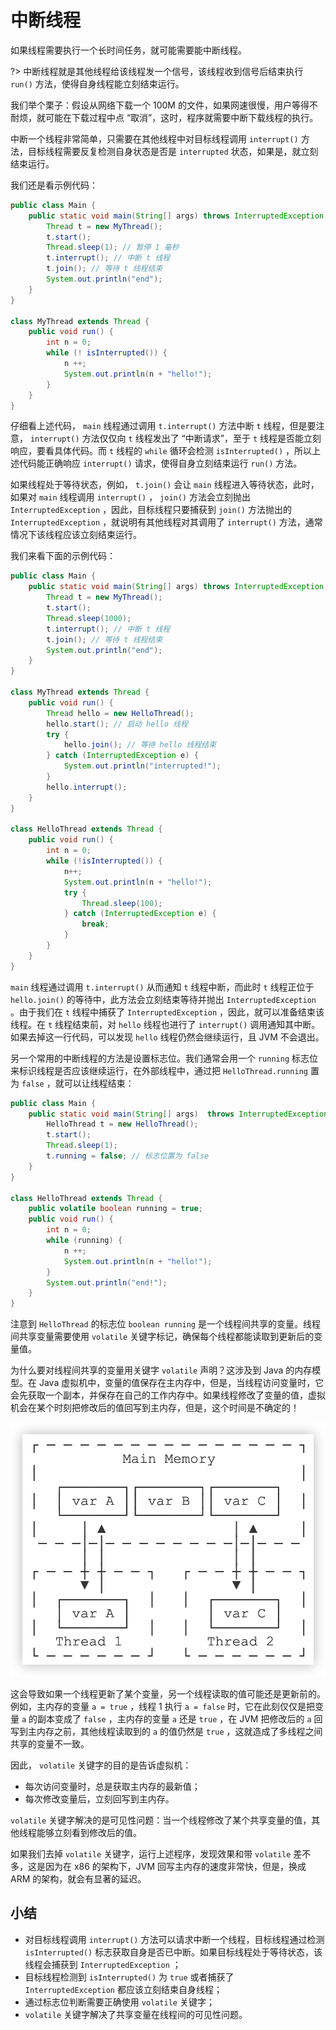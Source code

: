 # **中断线程**

如果线程需要执行一个长时间任务，就可能需要能中断线程。

?> 中断线程就是其他线程给该线程发一个信号，该线程收到信号后结束执行 `run()` 方法，使得自身线程能立刻结束运行。

我们举个栗子：假设从网络下载一个 100M 的文件，如果网速很慢，用户等得不耐烦，就可能在下载过程中点 “取消”，这时，程序就需要中断下载线程的执行。

中断一个线程非常简单，只需要在其他线程中对目标线程调用 `interrupt()` 方法，目标线程需要反复检测自身状态是否是 `interrupted` 状态，如果是，就立刻结束运行。

我们还是看示例代码：

```java
public class Main {
    public static void main(String[] args) throws InterruptedException {
        Thread t = new MyThread();
        t.start();
        Thread.sleep(1); // 暂停 1 毫秒
        t.interrupt(); // 中断 t 线程
        t.join(); // 等待 t 线程结束
        System.out.println("end");
    }
}

class MyThread extends Thread {
    public void run() {
        int n = 0;
        while (! isInterrupted()) {
            n ++;
            System.out.println(n + "hello!");
        }
    }
}
```

仔细看上述代码， `main` 线程通过调用 `t.interrupt()` 方法中断 `t` 线程，但是要注意， `interrupt()` 方法仅仅向 `t` 线程发出了 “中断请求”，至于 `t` 线程是否能立刻响应，要看具体代码。而 `t` 线程的 `while` 循环会检测 `isInterrupted()` ，所以上述代码能正确响应 `interrupt()` 请求，使得自身立刻结束运行 `run()` 方法。

如果线程处于等待状态，例如， `t.join()` 会让 `main` 线程进入等待状态，此时，如果对 `main` 线程调用 `interrupt()` ， `join()` 方法会立刻抛出 `InterruptedException` ，因此，目标线程只要捕获到 `join()` 方法抛出的 `InterruptedException` ，就说明有其他线程对其调用了 `interrupt()` 方法，通常情况下该线程应该立刻结束运行。

我们来看下面的示例代码：

```java
public class Main {
    public static void main(String[] args) throws InterruptedException {
        Thread t = new MyThread();
        t.start();
        Thread.sleep(1000);
        t.interrupt(); // 中断 t 线程
        t.join(); // 等待 t 线程结束
        System.out.println("end");
    }
}

class MyThread extends Thread {
    public void run() {
        Thread hello = new HelloThread();
        hello.start(); // 启动 hello 线程
        try {
            hello.join(); // 等待 hello 线程结束
        } catch (InterruptedException e) {
            System.out.println("interrupted!");
        }
        hello.interrupt();
    }
}

class HelloThread extends Thread {
    public void run() {
        int n = 0;
        while (!isInterrupted()) {
            n++;
            System.out.println(n + "hello!");
            try {
                Thread.sleep(100);
            } catch (InterruptedException e) {
                break;
            }
        }
    }
}
```

`main` 线程通过调用 `t.interrupt()` 从而通知 `t` 线程中断，而此时 `t` 线程正位于 `hello.join()` 的等待中，此方法会立刻结束等待并抛出 `InterruptedException` 。由于我们在 `t` 线程中捕获了 `InterruptedException` ，因此，就可以准备结束该线程。在 `t` 线程结束前，对 `hello` 线程也进行了 `interrupt()` 调用通知其中断。如果去掉这一行代码，可以发现 `hello` 线程仍然会继续运行，且 JVM 不会退出。

另一个常用的中断线程的方法是设置标志位。我们通常会用一个 `running` 标志位来标识线程是否应该继续运行，在外部线程中，通过把 `HelloThread.running` 置为 `false` ，就可以让线程结束：


```java
public class Main {
    public static void main(String[] args)  throws InterruptedException {
        HelloThread t = new HelloThread();
        t.start();
        Thread.sleep(1);
        t.running = false; // 标志位置为 false
    }
}

class HelloThread extends Thread {
    public volatile boolean running = true;
    public void run() {
        int n = 0;
        while (running) {
            n ++;
            System.out.println(n + "hello!");
        }
        System.out.println("end!");
    }
}
```

注意到 `HelloThread` 的标志位 `boolean running` 是一个线程间共享的变量。线程间共享变量需要使用 `volatile` 关键字标记，确保每个线程都能读取到更新后的变量值。

为什么要对线程间共享的变量用关键字 `volatile` 声明？这涉及到 Java 的内存模型。在 Java 虚拟机中，变量的值保存在主内存中，但是，当线程访问变量时，它会先获取一个副本，并保存在自己的工作内存中。如果线程修改了变量的值，虚拟机会在某个时刻把修改后的值回写到主内存，但是，这个时间是不确定的！


![20220627155007](assets/20220627155007.png)


这会导致如果一个线程更新了某个变量，另一个线程读取的值可能还是更新前的。例如，主内存的变量 `a = true` ，线程 1 执行 `a = false` 时，它在此刻仅仅是把变量 `a` 的副本变成了 `false` ，主内存的变量 `a` 还是 `true` ，在 JVM 把修改后的 `a` 回写到主内存之前，其他线程读取到的 `a` 的值仍然是 `true` ，这就造成了多线程之间共享的变量不一致。

因此， `volatile` 关键字的目的是告诉虚拟机：

- 每次访问变量时，总是获取主内存的最新值；
- 每次修改变量后，立刻回写到主内存。

`volatile` 关键字解决的是可见性问题：当一个线程修改了某个共享变量的值，其他线程能够立刻看到修改后的值。

如果我们去掉 `volatile` 关键字，运行上述程序，发现效果和带 `volatile` 差不多，这是因为在 x86 的架构下，JVM 回写主内存的速度非常快，但是，换成 ARM 的架构，就会有显著的延迟。


## 小结


- 对目标线程调用 `interrupt()` 方法可以请求中断一个线程，目标线程通过检测 `isInterrupted()` 标志获取自身是否已中断。如果目标线程处于等待状态，该线程会捕获到 `InterruptedException` ；
- 目标线程检测到 `isInterrupted()` 为 `true` 或者捕获了 `InterruptedException` 都应该立刻结束自身线程；
- 通过标志位判断需要正确使用 `volatile` 关键字；
- `volatile` 关键字解决了共享变量在线程间的可见性问题。




